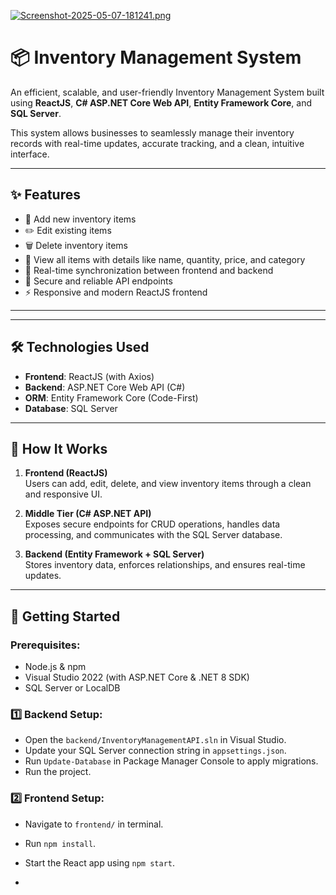 [![Screenshot-2025-05-07-181241.png](https://i.postimg.cc/d1pktsN6/Screenshot-2025-05-07-181241.png)](https://postimg.cc/0MG2VssK)


# 📦 Inventory Management System

An efficient, scalable, and user-friendly Inventory Management System built using **ReactJS**, **C# ASP.NET Core Web API**, **Entity Framework Core**, and **SQL Server**.

This system allows businesses to seamlessly manage their inventory records with real-time updates, accurate tracking, and a clean, intuitive interface.

---

## ✨ Features

- 📝 Add new inventory items
- ✏️ Edit existing items
- 🗑️ Delete inventory items
- 📃 View all items with details like name, quantity, price, and category
- 📡 Real-time synchronization between frontend and backend
- 🔐 Secure and reliable API endpoints
- ⚡ Responsive and modern ReactJS frontend

---

---

## 🛠️ Technologies Used

- **Frontend**: ReactJS (with Axios)
- **Backend**: ASP.NET Core Web API (C#)
- **ORM**: Entity Framework Core (Code-First)
- **Database**: SQL Server

---

## 🎯 How It Works

1. **Frontend (ReactJS)**  
   Users can add, edit, delete, and view inventory items through a clean and responsive UI.

2. **Middle Tier (C# ASP.NET API)**  
   Exposes secure endpoints for CRUD operations, handles data processing, and communicates with the SQL Server database.

3. **Backend (Entity Framework + SQL Server)**  
   Stores inventory data, enforces relationships, and ensures real-time updates.

---

## 🚀 Getting Started

### Prerequisites:
- Node.js & npm
- Visual Studio 2022 (with ASP.NET Core & .NET 8 SDK)
- SQL Server or LocalDB

### 1️⃣ Backend Setup:
- Open the `backend/InventoryManagementAPI.sln` in Visual Studio.
- Update your SQL Server connection string in `appsettings.json`.
- Run `Update-Database` in Package Manager Console to apply migrations.
- Run the project.

### 2️⃣ Frontend Setup:
- Navigate to `frontend/` in terminal.
- Run `npm install`.
- Start the React app using `npm start`.

-




